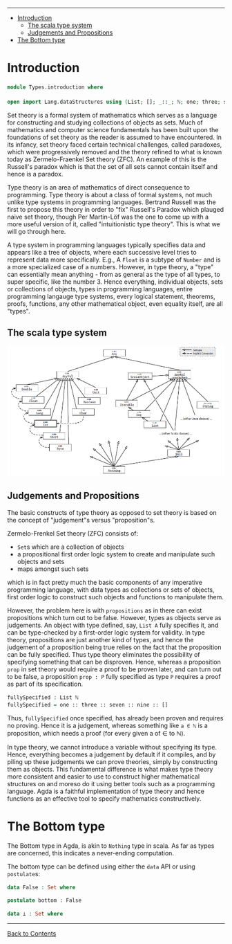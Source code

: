 <!-- START doctoc generated TOC please keep comment here to allow auto update -->
<!-- DON'T EDIT THIS SECTION, INSTEAD RE-RUN doctoc TO UPDATE -->
****

- [Introduction](#introduction)
  - [The scala type system](#the-scala-type-system)
  - [Judgements and Propositions](#judgements-and-propositions)
- [The Bottom type](#the-bottom-type)

<!-- END doctoc generated TOC please keep comment here to allow auto update -->


# Introduction

```agda
module Types.introduction where

open import Lang.dataStructures using (List; []; _::_; ℕ; one; three; seven; nine)
```

Set theory is a formal system of mathematics which serves as a language for constructing and studying collections of objects as sets. Much of mathematics and computer science fundamentals has been built upon the foundations of set theory as the reader is assumed to have encountered. In its infancy, set theory faced certain technical challenges, called paradoxes, which were progressively removed and the theory refined to what is known today as Zermelo-Fraenkel Set theory (ZFC). An example of this is the Russell's paradox which is that the set of all sets cannot contain itself and hence is a paradox.

Type theory is an area of mathematics of direct consequence to programming. Type theory is about a class of formal systems, not much unlike type systems in programming languages. Bertrand Russell was the first to propose this theory in order to "fix" Russell's Paradox which plauged naive set theory, though Per Martin-Löf was the one to come up with a more useful version of it, called "intuitionistic type theory". This is what we will go through here.

A type system in programming languages typically specifies data and appears like a tree of objects, where each successive level tries to represent data more specifically. E.g., A `Float` is a subtype of `Number` and is a more specialized case of a numbers. However, in type theory, a "type" can essentially mean anything - from as general as the type of all types, to super specific, like the number 3. Hence everything, individual objects, sets or collections of objects, types in programming languages, entire programming langauge type systems, every logical statement, theorems, proofs, functions, any other mathematical object, even equality itself, are all "types".

## The scala type system

![scala-type-system](./scala-type-system.png)

## Judgements and Propositions

The basic constructs of type theory as opposed to set theory is based on the concept of "judgement"s versus "proposition"s.

Zermelo-Frenkel Set theory (ZFC) consists of:

- `Set`s which are a collection of objects
- a propositional first order logic system to create and manipulate such objects and sets
- maps amongst such sets

which is in fact pretty much the basic components of any imperative programming language, with data types as collections or sets of objects, first order logic to construct such objects and functions to manipulate them.

However, the problem here is with `propositions` as in there can exist propositions which turn out to be false. However, types as objects serve as judgements. An object with type defined, say, `List A` fully specifies it, and can be type-checked by a first-order logic system for validity. In type theory, propositions are just another kind of types, and hence the judgement of a proposition being true relies on the fact that the proposition can be fully specified. Thus type theory eliminates the possibility of specifying something that can be disproven. Hence, whereas a proposition `prop` in set theory would require a proof to be proven later, and can turn out to be false, a proposition `prop : P` fully specified as type `P` requires a proof as part of its specification.

```agda
fullySpecified : List ℕ
fullySpecified = one :: three :: seven :: nine :: []
```

Thus, `fullySpecified` once specified, has already been proven and requires no proving. Hence it is a judgement, whereas something like `a ∈ ℕ` is a proposition, which needs a proof (for every given a of ∈ to ℕ).

In type theory, we cannot introduce a variable without specifying its type. Hence, everything becomes a judgement by default if it compiles, and by piling up these judgements we can prove theories, simply by constructing them as objects. This fundamental difference is what makes type theory more consistent and easier to use to construct higher mathematical structures on and moreso do it using better tools such as a programming language. Agda is a faithful implementation of type theory and hence functions as an effective tool to specify mathematics constructively.

# The Bottom type

The Bottom type in Agda, is akin to `Nothing` type in scala. As far as types are concerned, this indicates a never-ending computation.

The bottom type can be defined using either the `data` API or using `postulate`s:

```agda
data False : Set where
```

```agda
postulate bottom : False
```

```agda
data ⟂ : Set where
```

****
[Back to Contents](./contents.html)
